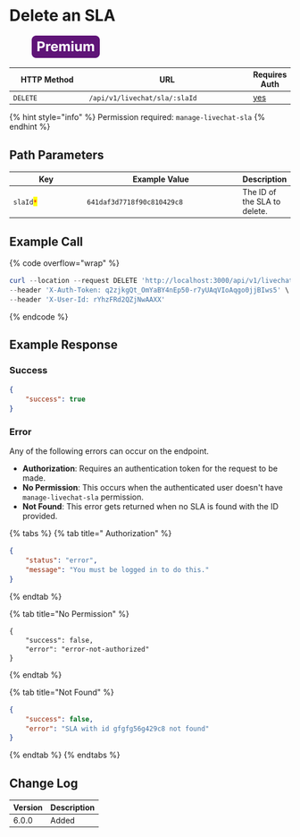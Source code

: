 # Delete an SLA

<figure><img src="../../../../../../../.gitbook/assets/Premium.svg" alt=""><figcaption></figcaption></figure>

<table><thead><tr><th width="163">HTTP Method</th><th width="332">URL</th><th>Requires Auth</th></tr></thead><tbody><tr><td><code>DELETE</code></td><td><code>/api/v1/livechat/sla/:slaId</code></td><td><a href="../../../authentication-endpoints/">yes</a></td></tr></tbody></table>

{% hint style="info" %}
Permission required: `manage-livechat-sla`
{% endhint %}

## Path Parameters

<table><thead><tr><th width="152">Key</th><th width="307">Example Value</th><th>Description</th></tr></thead><tbody><tr><td><code>slaId</code><mark style="color:red;"><code>*</code></mark></td><td><code>641daf3d7718f90c810429c8</code></td><td>The ID of the SLA to delete.</td></tr></tbody></table>

## Example Call

{% code overflow="wrap" %}
```powershell
curl --location --request DELETE 'http://localhost:3000/api/v1/livechat/sla/641daf3d7718f90c810429c8' \
--header 'X-Auth-Token: q2zjkgQt_OmYaBY4nEp50-r7yUAqVIoAqgo0jjBIws5' \
--header 'X-User-Id: rYhzFRd2QZjNwAAXX'
```
{% endcode %}

## Example Response

### Success

```json
{
    "success": true
}
```

### Error

Any of the following errors can occur on the endpoint.

* **Authorization**: Requires an authentication token for the request to be made.
* **No Permission**: This occurs when the authenticated user doesn't have `manage-livechat-sla` permission.
* **Not Found**: This error gets returned when no SLA is found with the ID provided.

{% tabs %}
{% tab title=" Authorization" %}
```json
{
    "status": "error",
    "message": "You must be logged in to do this."
}
```
{% endtab %}

{% tab title="No Permission" %}
```
{
    "success": false,
    "error": "error-not-authorized"
}
```
{% endtab %}

{% tab title="Not Found" %}
```json
{
    "success": false,
    "error": "SLA with id gfgfg56g429c8 not found"
}
```
{% endtab %}
{% endtabs %}

## Change Log

| Version | Description |
| ------- | ----------- |
| 6.0.0   | Added       |

